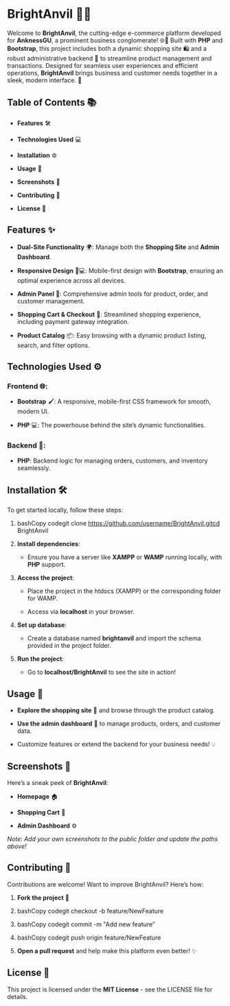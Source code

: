 BrightAnvil 🔨✨
===============

Welcome to **BrightAnvil**, the cutting-edge e-commerce platform developed for **AnknessGU**, a prominent business conglomerate! 🌐💼 Built with **PHP** and **Bootstrap**, this project includes both a dynamic shopping site 🛍️ and a robust administrative backend 🔧 to streamline product management and transactions. Designed for seamless user experiences and efficient operations, **BrightAnvil** brings business and customer needs together in a sleek, modern interface. 🚀

Table of Contents 📚
--------------------

*   **Features** 🛠️
    
*   **Technologies Used** 💻
    
*   **Installation** ⚙️
    
*   **Usage** 📖
    
*   **Screenshots** 📸
    
*   **Contributing** 🤝
    
*   **License** 📜
    

Features ✨
----------

*   **Dual-Site Functionality** 🌍: Manage both the **Shopping Site** and **Admin Dashboard**.
    
*   **Responsive Design** 📱💻: Mobile-first design with **Bootstrap**, ensuring an optimal experience across all devices.
    
*   **Admin Panel** 🔧: Comprehensive admin tools for product, order, and customer management.
    
*   **Shopping Cart & Checkout** 🛒: Streamlined shopping experience, including payment gateway integration.
    
*   **Product Catalog** 📦: Easy browsing with a dynamic product listing, search, and filter options.
    

Technologies Used ⚙️
--------------------

### Frontend 🌐:

*   **Bootstrap** 🖌️: A responsive, mobile-first CSS framework for smooth, modern UI.
    
*   **PHP** 💻: The powerhouse behind the site’s dynamic functionalities.
    

### Backend 🔧:

*   **PHP**: Backend logic for managing orders, customers, and inventory seamlessly.
    

Installation 🛠️
----------------

To get started locally, follow these steps:

1.  bashCopy codegit clone https://github.com/username/BrightAnvil.gitcd BrightAnvil
    
2.  **Install dependencies**:
    
    *   Ensure you have a server like **XAMPP** or **WAMP** running locally, with **PHP** support.
        
3.  **Access the project**:
    
    *   Place the project in the htdocs (XAMPP) or the corresponding folder for WAMP.
        
    *   Access via **localhost** in your browser.
        
4.  **Set up database**:
    
    *   Create a database named **brightanvil** and import the schema provided in the project folder.
        
5.  **Run the project**:
    
    *   Go to **localhost/BrightAnvil** to see the site in action!
        

Usage 📖
--------

*   **Explore the shopping site** 🛒 and browse through the product catalog.
    
*   **Use the admin dashboard** 🔧 to manage products, orders, and customer data.
    
*   Customize features or extend the backend for your business needs! 💡
    

Screenshots 📸
--------------

Here’s a sneak peek of **BrightAnvil**:

*   **Homepage** 🏠
    
*   **Shopping Cart** 🛒
    
*   **Admin Dashboard** ⚙️
    

_Note: Add your own screenshots to the public folder and update the paths above!_

Contributing 🤝
---------------

Contributions are welcome! Want to improve BrightAnvil? Here’s how:

1.  **Fork the project** 🍴
    
2.  bashCopy codegit checkout -b feature/NewFeature
    
3.  bashCopy codegit commit -m "Add new feature"
    
4.  bashCopy codegit push origin feature/NewFeature
    
5.  **Open a pull request** and help make this platform even better! ✨
    

License 📜
----------

This project is licensed under the **MIT License** - see the LICENSE file for details.
